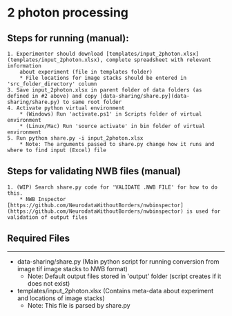 # **2 photon processing**

## Steps for running (manual):

    1. Experimenter should download [templates/input_2photon.xlsx](templates/input_2photon.xlsx), complete spreadsheet with relevant information 
        about experiment (file in templates folder)
        * File locations for image stacks should be entered in 'src_folder_directory' column
    3. Save input_2photon.xlsx in parent folder of data folders (as defined in #2 above) and copy [data-sharing/share.py](data-sharing/share.py) to same root folder
    4. Activate python virtual environment
        * (Windows) Run 'activate.ps1' in Scripts folder of virtual environment
        * (Linux/Mac) Run 'source activate' in bin folder of virtual environment
    5. Run python share.py -i input_2photon.xlsx
        * Note: The arguments passed to share.py change how it runs and where to find input (Excel) file
  
    

## Steps for validating NWB files (manual)

    1. (WIP) Search share.py code for 'VALIDATE .NWB FILE' for how to do this.
        * NWB Inspector [https://github.com/NeurodataWithoutBorders/nwbinspector](https://github.com/NeurodataWithoutBorders/nwbinspector) is used for validation of output files

## Required Files

---

- data-sharing/share.py (Main python script for running conversion from image tif image stacks to NWB format)
  * Note: Default output files stored in 'output' folder (script creates if it does not exist)  
- templates/input_2photon.xlsx (Contains meta-data about experiment and locations of image stacks)
  * Note: This file is parsed by share.py